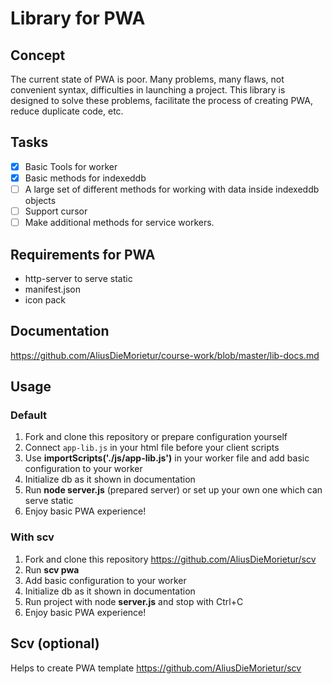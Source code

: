 # Library for PWA

## Concept
The current state of PWA is poor. Many problems, many flaws, not convenient syntax, difficulties in launching a project. This library is designed to solve these problems, facilitate the process of creating PWA, reduce duplicate code, etc.

## Tasks
- [x] Basic Tools for worker
- [x] Basic methods for indexeddb
- [ ] A large set of different methods for working with data inside indexeddb objects
- [ ] Support cursor
- [ ] Make additional methods for service workers.

## Requirements for PWA
* http-server to serve static
* manifest.json
* icon pack

## Documentation
https://github.com/AliusDieMorietur/course-work/blob/master/lib-docs.md

## Usage
### Default
1. Fork and clone this repository or prepare configuration yourself
2. Connect <code>app-lib.js</code> in your html file before your client scripts
3. Use **importScripts('./js/app-lib.js')** in your worker file and add basic configuration to your worker
4. Initialize db as it shown in documentation
5. Run **node server.js** (prepared server) or set up your own one which can serve static
6. Enjoy basic PWA experience!


### With scv
1. Fork and clone this repository https://github.com/AliusDieMorietur/scv
2. Run **scv pwa**
3. Add basic configuration to your worker 
4. Initialize db as it shown in documentation
5. Run project with node **server.js** and stop with Ctrl+C
6. Enjoy basic PWA experience!


## Scv (optional)
Helps to create PWA template
https://github.com/AliusDieMorietur/scv

